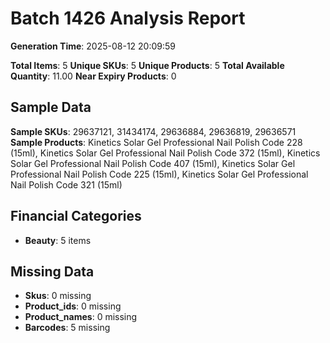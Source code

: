 # Batch 1426 Analysis Report

**Generation Time**: 2025-08-12 20:09:59

**Total Items**: 5
**Unique SKUs**: 5
**Unique Products**: 5
**Total Available Quantity**: 11.00
**Near Expiry Products**: 0

## Sample Data
**Sample SKUs**: 29637121, 31434174, 29636884, 29636819, 29636571
**Sample Products**: Kinetics Solar Gel Professional Nail Polish Code 228 (15ml), Kinetics Solar Gel Professional Nail Polish Code 372 (15ml), Kinetics Solar Gel Professional Nail Polish Code 407 (15ml), Kinetics Solar Gel Professional Nail Polish Code 225 (15ml), Kinetics Solar Gel Professional Nail Polish Code 321 (15ml)

## Financial Categories
- **Beauty**: 5 items

## Missing Data
- **Skus**: 0 missing
- **Product_ids**: 0 missing
- **Product_names**: 0 missing
- **Barcodes**: 5 missing
